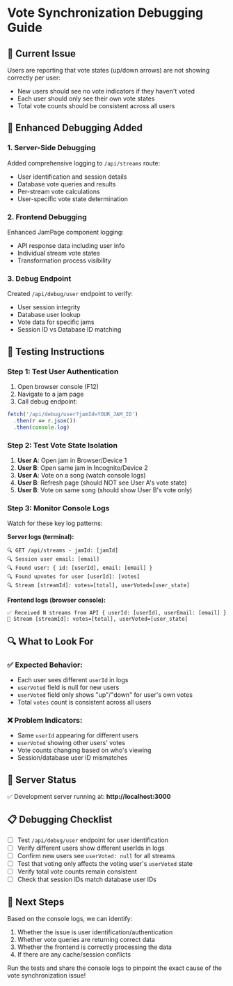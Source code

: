 # Vote Synchronization Debugging Guide

## 🎯 **Current Issue**
Users are reporting that vote states (up/down arrows) are not showing correctly per user:
- New users should see no vote indicators if they haven't voted
- Each user should only see their own vote states
- Total vote counts should be consistent across all users

## 🔧 **Enhanced Debugging Added**

### 1. **Server-Side Debugging** 
Added comprehensive logging to `/api/streams` route:
- User identification and session details
- Database vote queries and results
- Per-stream vote calculations
- User-specific vote state determination

### 2. **Frontend Debugging**
Enhanced JamPage component logging:
- API response data including user info
- Individual stream vote states
- Transformation process visibility

### 3. **Debug Endpoint**
Created `/api/debug/user` endpoint to verify:
- User session integrity
- Database user lookup
- Vote data for specific jams
- Session ID vs Database ID matching

## 🧪 **Testing Instructions**

### Step 1: Test User Authentication
1. Open browser console (F12)
2. Navigate to a jam page
3. Call debug endpoint:
```javascript
fetch('/api/debug/user?jamId=YOUR_JAM_ID')
  .then(r => r.json())
  .then(console.log)
```

### Step 2: Test Vote State Isolation
1. **User A**: Open jam in Browser/Device 1
2. **User B**: Open same jam in Incognito/Device 2
3. **User A**: Vote on a song (watch console logs)
4. **User B**: Refresh page (should NOT see User A's vote state)
5. **User B**: Vote on same song (should show User B's vote only)

### Step 3: Monitor Console Logs
Watch for these key log patterns:

**Server logs (terminal):**
```
🔍 GET /api/streams - jamId: [jamId]
🔍 Session user email: [email]
🔍 Found user: { id: [userId], email: [email] }
🔍 Found upvotes for user [userId]: [votes]
🔍 Stream [streamId]: votes=[total], userVoted=[user_state]
```

**Frontend logs (browser console):**
```
✅ Received N streams from API { userId: [userId], userEmail: [email] }
🎵 Stream [streamId]: votes=[total], userVoted=[user_state]
```

## 🔍 **What to Look For**

### ✅ **Expected Behavior:**
- Each user sees different `userId` in logs
- `userVoted` field is null for new users
- `userVoted` field only shows "up"/"down" for user's own votes
- Total `votes` count is consistent across all users

### ❌ **Problem Indicators:**
- Same `userId` appearing for different users
- `userVoted` showing other users' votes
- Vote counts changing based on who's viewing
- Session/database user ID mismatches

## 🎯 **Server Status**
✅ Development server running at: **http://localhost:3000**

## 📋 **Debugging Checklist**

- [ ] Test `/api/debug/user` endpoint for user identification
- [ ] Verify different users show different userIds in logs  
- [ ] Confirm new users see `userVoted: null` for all streams
- [ ] Test that voting only affects the voting user's `userVoted` state
- [ ] Verify total vote counts remain consistent
- [ ] Check that session IDs match database user IDs

## 📝 **Next Steps**
Based on the console logs, we can identify:
1. Whether the issue is user identification/authentication
2. Whether vote queries are returning correct data
3. Whether the frontend is correctly processing the data
4. If there are any cache/session conflicts

Run the tests and share the console logs to pinpoint the exact cause of the vote synchronization issue!
